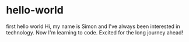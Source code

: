 # hello-world
first hello world
Hi, my name is Simon and I've always been interested in technology.  Now I'm learning to code.  Excited for the long journey ahead!
